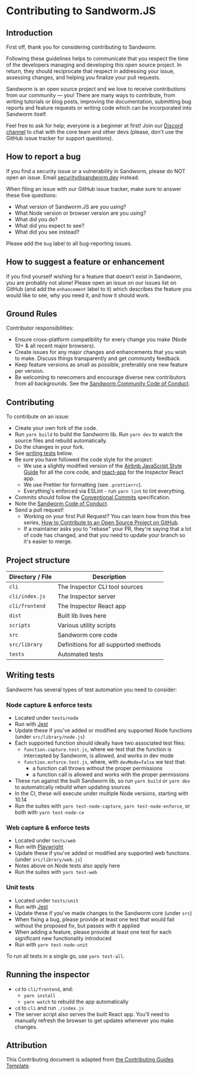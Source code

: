 # Contributing to Sandworm.JS

## Introduction

First off, thank you for considering contributing to Sandworm.

Following these guidelines helps to communicate that you respect the time of the developers managing and developing this open source project. In return, they should reciprocate that respect in addressing your issue, assessing changes, and helping you finalize your pull requests.

Sandworm is an open source project and we love to receive contributions from our community — you! There are many ways to contribute, from writing tutorials or blog posts, improving the documentation, submitting bug reports and feature requests or writing code which can be incorporated into Sandworm itself.

Feel free to ask for help; everyone is a beginner at first! Join our [Discord channel](https://discord.gg/UunGwfxS23) to chat with the core team and other devs (please, don't use the GitHub issue tracker for support questions).

## How to report a bug

If you find a security issue or a vulnerability in Sandworm, please do NOT open an issue. Email [security@sandworm.dev](mailto:security@sandworm.dev) instead.

When filing an issue with our GitHub issue tracker, make sure to answer these five questions:
- What version of Sandworm.JS are you using?
- What Node version or browser version are you using?
- What did you do?
- What did you expect to see?
- What did you see instead?

Please add the `bug` label to all bug-reporting issues.

## How to suggest a feature or enhancement

If you find yourself wishing for a feature that doesn't exist in Sandworm, you are probably not alone! Please open an issue on our issues list on GitHub (and add the `enhancement` label to it) which describes the feature you would like to see, why you need it, and how it should work.

## Ground Rules

Contributor responsibilities:
- Ensure cross-platform compatibility for every change you make (Node 10+ & all recent major browsers).
- Create issues for any major changes and enhancements that you wish to make. Discuss things transparently and get community feedback.
- Keep feature versions as small as possible, preferably one new feature per version.
- Be welcoming to newcomers and encourage diverse new contributors from all backgrounds. See the [Sandworm Community Code of Conduct](CODE-OF-CONDUCT.md).

## Contributing

To contribute on an issue:
- Create your own fork of the code.
- Run `yarn build` to build the Sandworm lib. Run `yarn dev` to watch the source files and rebuild automatically.
- Do the changes in your fork.
- See [writing tests](#writing-tests) below.
- Be sure you have followed the code style for the project:
  - We use a slightly modified version of the [Airbnb JavaScript Style Guide](https://github.com/airbnb/javascript) for all the core code, and [react-app](https://www.npmjs.com/package/eslint-config-react-app) for the Inspector React app.
  - We use Prettier for formatting (see `.prettierrc`).
  - Everything's enforced via ESLint - run `yarn lint` to lint everything.
- Commits should follow the [Conventional Commits](https://www.conventionalcommits.org/en/v1.0.0/) specification.
- Note the [Sandworm Code of Conduct](CODE-OF-CONDUCT.md).
- Send a pull request!
  - Working on your first Pull Request? You can learn how from this free series, [How to Contribute to an Open Source Project on GitHub](https://egghead.io/series/how-to-contribute-to-an-open-source-project-on-github).
  - If a maintainer asks you to "rebase" your PR, they're saying that a lot of code has changed, and that you need to update your branch so it's easier to merge.

## Project structure

| Directory / File | Description |
|---|---|
| `cli` | The Inspector CLI tool sources |
| `cli/index.js` | The Inspector server |
| `cli/frontend` | The Inspector React app |
| `dist` | Built lib lives here |
| `scripts` | Various utility scripts |
| `src` | Sandworm core code |
| `src/library` | Definitions for all supported methods |
| `tests` | Automated tests |

## Writing tests

Sandworm has several types of test automation you need to consider:

### Node capture & enforce tests

- Located under `tests/node`
- Run with [Jest](https://jestjs.io/)
- Update these if you've added or modified any supported Node functions (under `src/library/node.js`)
- Each supported function should ideally have two associated test files:
  - `function.capture.test.js`, where we test that the function is intercepted by Sandworm, is allowed, and works in dev mode
  - `function.enforce.test.js`, where, with `devMode=false` we test that:
    - a function call throws without the proper permissions
    - a function call is allowed and works with the proper permissions
- These run against the built Sandworm lib, so run `yarn build` or `yarn dev` to automatically rebuild when updating sources
- In the CI, these will execute under multiple Node versions, starting with 10.14
- Run the suites with `yarn test-node-capture`, `yarn test-node-enforce`, or both with `yarn test-node-ce`

### Web capture & enforce tests
- Located under `tests/web`
- Run with [Playwright](https://playwright.dev/)
- Update these if you've added or modified any supported web functions (under `src/library/web.js`)
- Notes above on Node tests also apply here
- Run the suites with `yarn test-web`

### Unit tests
- Located under `tests/unit`
- Run with [Jest](https://jestjs.io/)
- Update these if you've made changes to the Sandworm core (under `src`)
- When fixing a bug, please provide at least one test that would fail without the proposed fix, but passes with it applied
- When adding a feature, please provide at least one test for each significant new functionality introduced
- Run with `yarn test-node-unit`

To run all tests in a single go, use `yarn test-all`.

## Running the inspector
- `cd` to `cli/frontend`, and:
  - `yarn install`
  - `yarn watch` to rebuild the app automatically
- `cd` to `cli` and run `./index.js`
- The server script also serves the built React app. You'll need to manually refresh the browser to get updates whenever you make changes.

## Attribution

This Contributing document is adapted from [the Contributing Guides Template](https://github.com/nayafia/contributing-template/blob/master/CONTRIBUTING-template.md).
